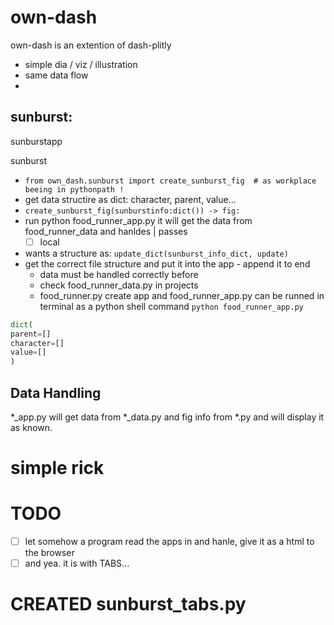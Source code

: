 # own-dash
own-dash is an extention of dash-plitly

- simple dia / viz / illustration
- same data flow
-

## sunburst:
sunburstapp

sunburst
- `from own_dash.sunburst import create_sunburst_fig  # as workplace beeing in pythonpath !`
 - get data structire as dict: character, parent, value...
- `create_sunburst_fig(sunburstinfo:dict()) -> fig:`
- run python food_runner_app.py it will get the data from food_runner_data and hanldes | passes
    - [ ] local

- wants a structure as:
`update_dict(sunburst_info_dict, update)`
- get the correct file structure and put it into the app - append it to end
  - data must be handled correctly before
  - check food_runner_data.py in projects
  - food_runner.py create app and food_runner_app.py can be runned in terminal as a python shell command `python food_runner_app.py`
```python
dict(
parent=[]
character=[]
value=[]
)
```

## Data Handling
\*\_app.py will get data from \*\_data.py and fig info from \*.py
and will display it as known.

# simple rick

# TODO
- [ ] let somehow a program read the apps in and hanle, give it as a html to the browser
- [ ] and yea. it is with TABS...
# CREATED sunburst_tabs.py
